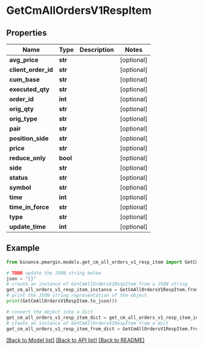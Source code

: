 # GetCmAllOrdersV1RespItem


## Properties

Name | Type | Description | Notes
------------ | ------------- | ------------- | -------------
**avg_price** | **str** |  | [optional] 
**client_order_id** | **str** |  | [optional] 
**cum_base** | **str** |  | [optional] 
**executed_qty** | **str** |  | [optional] 
**order_id** | **int** |  | [optional] 
**orig_qty** | **str** |  | [optional] 
**orig_type** | **str** |  | [optional] 
**pair** | **str** |  | [optional] 
**position_side** | **str** |  | [optional] 
**price** | **str** |  | [optional] 
**reduce_only** | **bool** |  | [optional] 
**side** | **str** |  | [optional] 
**status** | **str** |  | [optional] 
**symbol** | **str** |  | [optional] 
**time** | **int** |  | [optional] 
**time_in_force** | **str** |  | [optional] 
**type** | **str** |  | [optional] 
**update_time** | **int** |  | [optional] 

## Example

```python
from binance.pmargin.models.get_cm_all_orders_v1_resp_item import GetCmAllOrdersV1RespItem

# TODO update the JSON string below
json = "{}"
# create an instance of GetCmAllOrdersV1RespItem from a JSON string
get_cm_all_orders_v1_resp_item_instance = GetCmAllOrdersV1RespItem.from_json(json)
# print the JSON string representation of the object
print(GetCmAllOrdersV1RespItem.to_json())

# convert the object into a dict
get_cm_all_orders_v1_resp_item_dict = get_cm_all_orders_v1_resp_item_instance.to_dict()
# create an instance of GetCmAllOrdersV1RespItem from a dict
get_cm_all_orders_v1_resp_item_from_dict = GetCmAllOrdersV1RespItem.from_dict(get_cm_all_orders_v1_resp_item_dict)
```
[[Back to Model list]](../README.md#documentation-for-models) [[Back to API list]](../README.md#documentation-for-api-endpoints) [[Back to README]](../README.md)



